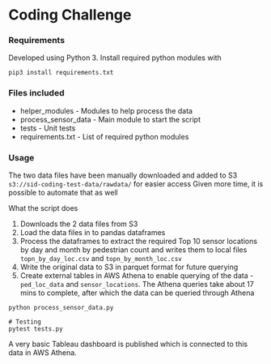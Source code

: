 # Coding Challenge

### Requirements
Developed using Python 3. 
Install required python modules with  
```
pip3 install requirements.txt
```

### Files included
* helper_modules - Modules to help process the data
* process_sensor_data - Main module to start the script
* tests - Unit tests
* requirements.txt - List of required python modules

### Usage
The two data files have been manually downloaded and added to S3 `s3://sid-coding-test-data/rawdata/` for easier access
Given more time, it is possible to automate that as well

What the script does
1.  Downloads the 2 data files from S3
2.  Load the data files in to pandas dataframes
3.  Process the dataframes to extract the required Top 10 sensor locations by day and month by pedestrian count and writes them to local files `topn_by_day_loc.csv` and `topn_by_month_loc.csv`
4.  Write the original data to S3 in parquet format for future querying
5.  Create external tables in AWS Athena to enable querying of the data - `ped_loc_data` and `sensor_locations`. The Athena queries take about 17 mins to complete, after which the data can be queried through Athena

```
python process_sensor_data.py

# Testing
pytest tests.py
```

A very basic Tableau dashboard is published which is connected to this data in AWS Athena.